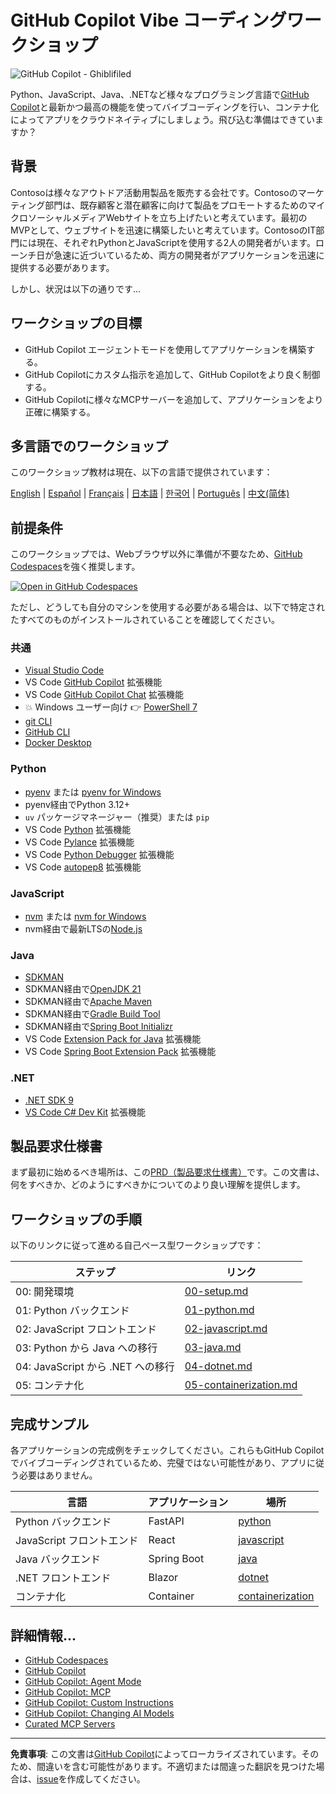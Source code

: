 # GitHub Copilot Vibe コーディングワークショップ

![GitHub Copilot - Ghiblifiled](../../images/ghcp.jpg)

Python、JavaScript、Java、.NETなど様々なプログラミング言語で[GitHub Copilot](https://docs.github.com/copilot/about-github-copilot/what-is-github-copilot)と最新かつ最高の機能を使ってバイブコーディングを行い、コンテナ化によってアプリをクラウドネイティブにしましょう。飛び込む準備はできていますか？

## 背景

Contosoは様々なアウトドア活動用製品を販売する会社です。Contosoのマーケティング部門は、既存顧客と潜在顧客に向けて製品をプロモートするためのマイクロソーシャルメディアWebサイトを立ち上げたいと考えています。最初のMVPとして、ウェブサイトを迅速に構築したいと考えています。ContosoのIT部門には現在、それぞれPythonとJavaScriptを使用する2人の開発者がいます。ローンチ日が急速に近づいているため、両方の開発者がアプリケーションを迅速に提供する必要があります。

しかし、状況は以下の通りです...

## ワークショップの目標

- GitHub Copilot エージェントモードを使用してアプリケーションを構築する。
- GitHub Copilotにカスタム指示を追加して、GitHub Copilotをより良く制御する。
- GitHub Copilotに様々なMCPサーバーを追加して、アプリケーションをより正確に構築する。

## 多言語でのワークショップ

このワークショップ教材は現在、以下の言語で提供されています：

[English](../../README.md) | [Español](../es-es/) | [Français](../fr-fr/) | [日本語](./README.md) | [한국어](../ko-kr/) | [Português](../pt-br/) | [中文(简体)](../zh-cn/)

## 前提条件

このワークショップでは、Webブラウザ以外に準備が不要なため、[GitHub Codespaces](https://docs.github.com/en/codespaces/about-codespaces/what-are-codespaces)を強く推奨します。

[![Open in GitHub Codespaces](https://github.com/codespaces/badge.svg)](https://codespaces.new/microsoft/github-copilot-vibe-coding-workshop)

ただし、どうしても自分のマシンを使用する必要がある場合は、以下で特定されたすべてのものがインストールされていることを確認してください。

### 共通

- [Visual Studio Code](https://code.visualstudio.com/)
- VS Code [GitHub Copilot](https://marketplace.visualstudio.com/items?itemName=GitHub.copilot) 拡張機能
- VS Code [GitHub Copilot Chat](https://marketplace.visualstudio.com/items?itemName=GitHub.copilot-chat) 拡張機能
- 💥 Windows ユーザー向け 👉 [PowerShell 7](https://learn.microsoft.com/powershell/scripting/install/installing-powershell)
- [git CLI](https://git-scm.com/downloads)
- [GitHub CLI](https://cli.github.com/)
- [Docker Desktop](https://docs.docker.com/get-started/introduction/get-docker-desktop/)

### Python

- [pyenv](https://github.com/pyenv/pyenv) または [pyenv for Windows](https://github.com/pyenv-win/pyenv-win)
- pyenv経由でPython 3.12+
- `uv` パッケージマネージャー（推奨）または `pip`
- VS Code [Python](https://marketplace.visualstudio.com/items/?itemName=ms-python.python) 拡張機能
- VS Code [Pylance](https://marketplace.visualstudio.com/items/?itemName=ms-python.vscode-pylance) 拡張機能
- VS Code [Python Debugger](https://marketplace.visualstudio.com/items/?itemName=ms-python.debugpy) 拡張機能
- VS Code [autopep8](https://marketplace.visualstudio.com/items/?itemName=ms-python.autopep8) 拡張機能

### JavaScript

- [nvm](https://github.com/nvm-sh/nvm) または [nvm for Windows](https://github.com/coreybutler/nvm-windows)
- nvm経由で最新LTSの[Node.js](https://nodejs.org/)

### Java

- [SDKMAN](https://sdkman.io/)
- SDKMAN経由で[OpenJDK 21](https://learn.microsoft.com/java/openjdk/download)
- SDKMAN経由で[Apache Maven](https://maven.apache.org/download.cgi)
- SDKMAN経由で[Gradle Build Tool](https://docs.gradle.org/current/userguide/installation.html)
- SDKMAN経由で[Spring Boot Initializr](https://docs.spring.io/spring-boot/cli/installation.html)
- VS Code [Extension Pack for Java](https://marketplace.visualstudio.com/items/?itemName=vscjava.vscode-java-pack) 拡張機能
- VS Code [Spring Boot Extension Pack](https://marketplace.visualstudio.com/items/?itemName=vmware.vscode-boot-dev-pack) 拡張機能

### .NET

- [.NET SDK 9](https://dotnet.microsoft.com/download/dotnet/9.0)
- [VS Code C# Dev Kit](https://marketplace.visualstudio.com/items/?itemName=ms-dotnettools.csdevkit) 拡張機能

## 製品要求仕様書

まず最初に始めるべき場所は、この[PRD（製品要求仕様書）](./product-requirements.md)です。この文書は、何をすべきか、どのようにすべきかについてのより良い理解を提供します。

## ワークショップの手順

以下のリンクに従って進める自己ペース型ワークショップです：

| ステップ                               | リンク                                                    |
|------------------------------------|---------------------------------------------------------|
| 00: 開発環境                        | [00-setup.md](./docs/00-setup.md)                       |
| 01: Python バックエンド             | [01-python.md](./docs/01-python.md)                     |
| 02: JavaScript フロントエンド        | [02-javascript.md](./docs/02-javascript.md)             |
| 03: Python から Java への移行       | [03-java.md](./docs/03-java.md)                         |
| 04: JavaScript から .NET への移行   | [04-dotnet.md](./docs/04-dotnet.md)                     |
| 05: コンテナ化                      | [05-containerization.md](./docs/05-containerization.md) |

## 完成サンプル

各アプリケーションの完成例をチェックしてください。これらもGitHub Copilotでバイブコーディングされているため、完璧ではない可能性があり、アプリに従う必要はありません。

| 言語            | アプリケーション | 場所                             |
|---------------------|-------------|--------------------------------------|
| Python バックエンド      | FastAPI     | [python](./complete/python/)         |
| JavaScript フロントエンド | React       | [javascript](./complete/javascript/) |
| Java バックエンド        | Spring Boot | [java](./complete/java/)             |
| .NET フロントエンド       | Blazor      | [dotnet](./complete/dotnet/)         |
| コンテナ化    | Container   | [containerization](./complete/)      |

## 詳細情報...

- [GitHub Codespaces](https://docs.github.com/en/codespaces/about-codespaces/what-are-codespaces)
- [GitHub Copilot](https://docs.github.com/en/copilot/about-github-copilot/what-is-github-copilot)
- [GitHub Copilot: Agent Mode](https://code.visualstudio.com/blogs/2025/04/07/agentMode)
- [GitHub Copilot: MCP](https://code.visualstudio.com/blogs/2025/05/12/agent-mode-meets-mcp)
- [GitHub Copilot: Custom Instructions](https://code.visualstudio.com/docs/copilot/copilot-customization)
- [GitHub Copilot: Changing AI Models](https://docs.github.com/en/copilot/using-github-copilot/ai-models/changing-the-ai-model-for-copilot-chat?tool=vscode)
- [Curated MCP Servers](https://github.com/modelcontextprotocol/servers)

---

**免責事項**: この文書は[GitHub Copilot](https://docs.github.com/copilot/about-github-copilot/what-is-github-copilot)によってローカライズされています。そのため、間違いを含む可能性があります。不適切または間違った翻訳を見つけた場合は、[issue](https://github.com/microsoft/github-copilot-vibe-coding-workshop/issues/new)を作成してください。
